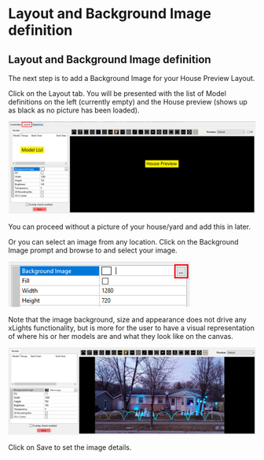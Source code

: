 # Layout and Background Image definition

## Layout and Background Image definition

The next step is to add a Background Image for your House Preview Layout.

Click on the Layout tab. You will be presented with the list of Model definitions on the left (currently empty) and the House preview (shows up as black as no picture has been loaded).

![](<../../.gitbook/assets/image (312).png>)

You can proceed without a picture of your house/yard and add this in later.

Or you can select an image from any location. Click on the Background Image prompt and browse to and select your image.

![](<../../.gitbook/assets/image (812).png>)

Note that the image background, size and appearance does not drive any xLights functionality, but is more for the user to have a visual representation of where his or her models are and what they look like on the canvas.

![](<../../.gitbook/assets/image (828).png>)

Click on Save to set the image details.
